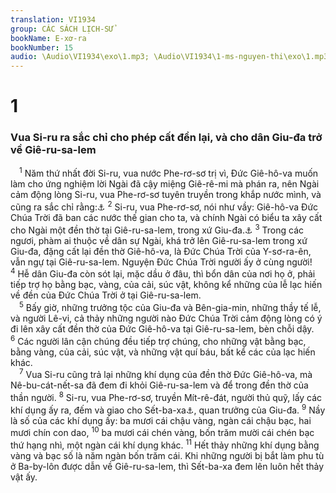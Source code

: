 ```yaml
---
translation: VI1934
group: CÁC SÁCH LỊCH-SỬ
bookName: E-xơ-ra 
bookNumber: 15
audio: \Audio\VI1934\exo\1.mp3; \Audio\VI1934\1-ms-nguyen-thi\exo\1.mp3
---
```


<div class="title"><h1>1</h1><h3>Vua Si-ru ra sắc chỉ cho phép cất đền lại, và cho dân Giu-đa trở về Giê-ru-sa-lem</h3></div>
<span class="verse exo_1_1"> <sup>1</sup> Năm thứ nhất đời Si-ru, vua nước Phe-rơ-sơ trị vì, Đức Giê-hô-va muốn làm cho ứng nghiệm lời Ngài đã cậy miệng Giê-rê-mi mà phán ra, nên Ngài cảm động lòng Si-ru, vua Phe-rơ-sơ tuyên truyền trong khắp nước mình, và cũng ra sắc chỉ rằng:<a data-toggle="tooltip" data-placement="bottom" title="Gie 25:11; 29:10">⚓</a></span>
<span class="verse exo_1_2"><sup>2</sup> Si-ru, vua Phe-rơ-sơ, nói như vầy: Giê-hô-va Đức Chúa Trời đã ban các nước thế gian cho ta, và chính Ngài có biểu ta xây cất cho Ngài một đền thờ tại Giê-ru-sa-lem, trong xứ Giu-đa.<a data-toggle="tooltip" data-placement="bottom" title="Es 44:28">⚓</a></span>
<span class="verse exo_1_3"><sup>3</sup> Trong các ngươi, phàm ai thuộc về dân sự Ngài, khá trở lên Giê-ru-sa-lem trong xứ Giu-đa, đặng cất lại đền thờ Giê-hô-va, là Đức Chúa Trời của Y-sơ-ra-ên, vẫn ngự tại Giê-ru-sa-lem. Nguyện Đức Chúa Trời người ấy ở cùng người! </span>
<span class="verse exo_1_4"><sup>4</sup> Hễ dân Giu-đa còn sót lại, mặc dầu ở đâu, thì bổn dân của nơi họ ở, phải tiếp trợ họ bằng bạc, vàng, của cải, súc vật, không kể những của lễ lạc hiến về đền của Đức Chúa Trời ở tại Giê-ru-sa-lem. <br/></span>
<span class="verse exo_1_5"> <sup>5</sup> Bấy giờ, những trưởng tộc của Giu-đa và Bên-gia-min, những thầy tế lễ, và người Lê-vi, cả thảy những người nào Đức Chúa Trời cảm động lòng có ý đi lên xây cất đền thờ của Đức Giê-hô-va tại Giê-ru-sa-lem, bèn chỗi dậy. </span>
<span class="verse exo_1_6"><sup>6</sup> Các người lân cận chúng đều tiếp trợ chúng, cho những vật bằng bạc, bằng vàng, của cải, súc vật, và những vật quí báu, bất kể các của lạc hiến khác. <br/></span>
<span class="verse exo_1_7"> <sup>7</sup> Vua Si-ru cũng trả lại những khí dụng của đền thờ Đức Giê-hô-va, mà Nê-bu-cát-nết-sa đã đem đi khỏi Giê-ru-sa-lem và để trong đền thờ của thần người. </span>
<span class="verse exo_1_8"><sup>8</sup> Si-ru, vua Phe-rơ-sơ, truyền Mít-rê-đát, người thủ quỹ, lấy các khí dụng ấy ra, đếm và giao cho Sết-ba-xa<a data-toggle="tooltip" data-placement="bottom" title="Sết-ba-xa ấy là tên của Xô-rô-ba-bên, theo tiếng Canh-đê">⚓</a>, quan trưởng của Giu-đa. </span>
<span class="verse exo_1_9"><sup>9</sup> Nầy là số của các khí dụng ấy: ba mươi cái chậu vàng, ngàn cái chậu bạc, hai mươi chín con dao, </span>
<span class="verse exo_1_10"><sup>10</sup> ba mươi cái chén vàng, bốn trăm mười cái chén bạc thứ hạng nhì, một ngàn cái khí dụng khác. </span>
<span class="verse exo_1_11"><sup>11</sup> Hết thảy những khí dụng bằng vàng và bạc số là năm ngàn bốn trăm cái. Khi những người bị bắt làm phu tù ở Ba-by-lôn được dẫn về Giê-ru-sa-lem, thì Sết-ba-xa đem lên luôn hết thảy vật ấy. <br/></span>
